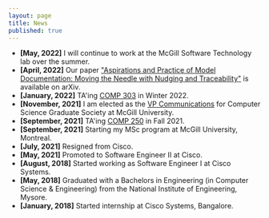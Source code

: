 ```yaml
---
layout: page
title: News
published: true
---
```

- **[May, 2022]** I will continue to work at the McGill Software Technology lab over the summer.
- **[April, 2022]** Our paper <a href="https://arxiv.org/abs/2204.06425">"Aspirations and Practice of Model Documentation: Moving the Needle with Nudging and Traceability"</a> is available on arXiv.
- **[January, 2022]** TA'ing [COMP 303](https://github.com/jin-guo/COMP303_Winter2022) in Winter 2022.
- **[November, 2021]** I am elected as the <a href="https://csgs.cs.mcgill.ca/?page_id=42">VP Communications</a> for Computer Science Graduate Society at McGill University. 
- **[September, 2021]** TA'ing [COMP 250](http://www.cim.mcgill.ca/~langer/250.html) in Fall 2021.
- **[September, 2021]** Starting my MSc program at McGill University, Montreal.
- **[July, 2021]** Resigned from Cisco.
- **[May, 2021]** Promoted to Software Engineer II at Cisco.
- **[August, 2018]** Started working as Software Engineer I at Cisco Systems.
- **[May, 2018]** Graduated with a Bachelors in Engineering (in Computer Science & Engineering) from the National Institute of Engineering, Mysore.
- **[January, 2018]** Started internship at Cisco Systems, Bangalore.